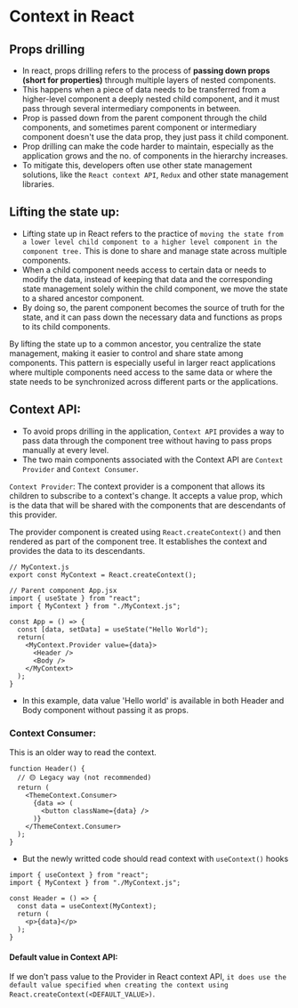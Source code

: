 # Context in React
## Props drilling
- In react, props drilling refers to the process of **passing down props (short for properties)** through multiple layers of nested components.
- This happens when a piece of data needs to be transferred from a higher-level component a deeply nested child component, and it must pass through several intermediary components in between.
- Prop is passed down from the parent component through the child components, and sometimes parent component or intermediary component doesn't use the data prop, they just pass it child component.
- Prop drilling can make the code harder to maintain, especially as the application grows and the no. of components in the hierarchy increases.
- To mitigate this, developers often use other state management solutions, like the `React context API`, `Redux` and other state management libraries.

## Lifting the state up:
- Lifting state up in React refers to the practice of `moving the state from a lower level child component to a higher level component in the component tree.` This is done to share and manage state across multiple components.
- When a child component needs access to certain data or needs to modify the data, instead of keeping that data and the corresponding state management solely within the child component, we move the state to a shared ancestor component.
- By doing so, the parent component becomes the source of truth for the state, and it can pass down the necessary data and functions as props to its child components.

By lifting the state up to a common ancestor, you centralize the state management, making it easier to control and share state among components. This pattern is especially useful in larger react applications where multiple components need access to the same data or where the state needs to be synchronized across different parts or the applications.

## Context API:
- To avoid props drilling in the application, `Context API`  provides a way to pass data through the component tree without having to pass props manually at every level.
- The two main components associated with the Context API are `Context Provider` and `Context Consumer`.

`Context Provider`: The context provider is a component that allows its children to subscribe to a context's change. It accepts a value prop, which is the data that will be shared with the components that are descendants of this provider.

The provider component is created using `React.createContext()` and then rendered as part of the component tree. It establishes the context and provides the data to its descendants.

```
// MyContext.js
export const MyContext = React.createContext();

// Parent component App.jsx
import { useState } from "react";
import { MyContext } from "./MyContext.js";

const App = () => {
  const [data, setData] = useState("Hello World");
  return(
    <MyContext.Provider value={data}>
      <Header />
      <Body />
    </MyContext>
  );
}
```
- In this example, data value 'Hello world' is available in both Header and Body component without passing it as props.

### Context Consumer:
This is an older way to read the context.

```
function Header() {
  // 🟡 Legacy way (not recommended)
  return (
    <ThemeContext.Consumer>
      {data => (
        <button className={data} />
      )}
    </ThemeContext.Consumer>
  );
}
```
- But the newly writted code should read context with `useContext()` hooks

```
import { useContext } from "react";
import { MyContext } from "./MyContext.js";

const Header = () => {
  const data = useContext(MyContext);
  return (
    <p>{data}</p>
  );
}
```

#### Default value in Context API:
If we don't pass value to the Provider in React context API, `it does use the default value specified when creating the context using React.createContext(<DEFAULT_VALUE>)`.
